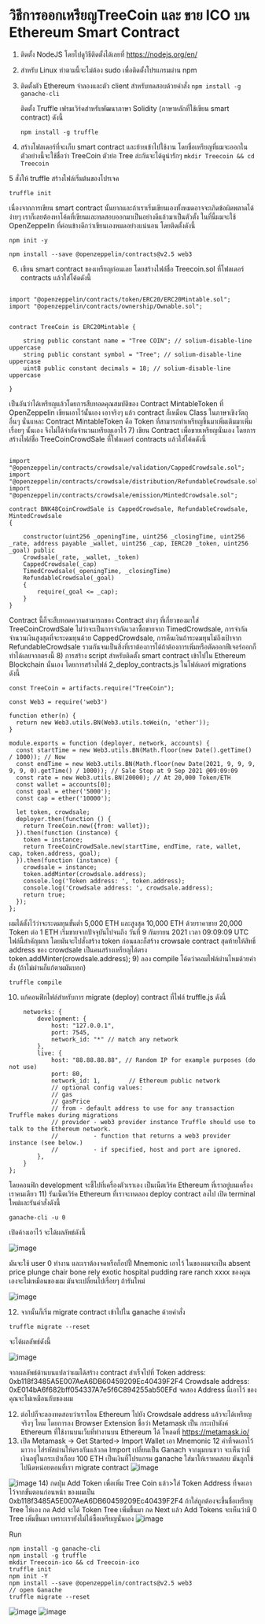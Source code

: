 # วิธีการออกเหรียญTreeCoin และ ขาย ICO บน Ethereum Smart Contract
1.	ติดตั้ง NodeJS โดยไปดูวิธีติดตั้งได้เลยที่ https://nodejs.org/en/
2.  สำหรับ Linux ทำตามนี้จะไม่ต้อง sudo เพื่อติดตั้งโปรแกรมผ่าน npm
3.  ติดตั้งตัว Ethereum จำลองและตัว client สำหรับทดสอบด้วยคำสั่ง
    ```npm install -g ganache-cli```

    ติดตั้ง Truffle เฟรมเวิร์คสำหรับพัฒนาภาษา Solidity (ภาษาหลักที่ใช้เขียน smart contract) ดังนี้
    
    ```npm install -g truffle ```
    
 4. สร้างโฟลเดอร์ที่จะเก็บ smart contract และย้ายเข้าไปใช้งาน โดยชื่อเหรียญที่ผมจะออกในตัวอย่างนี้จะใช้ชื่อว่า TreeCoin ตัวย่อ Tree ล่ะกันจะได้ดูน่ารักๆ
   ```mkdir Treecoin && cd Treecoin```
   
 5  สั่งให้ truffle สร้างไฟล์เริ่มต้นของโปรเจค
 
```truffle init```
     
เนื่องจากการเขียน smart contract นั้นยากและถ้าเราเริ่มเขียนเองทั้งหมดอาจจะเกิดข้อผิดพลาดได้ง่ายๆ เราก็เลยต้องหาโค้ดที่เขียนและทดสอบออกมาเป็นอย่างดีแล้วมาเป็นตัวตั้ง ในที่นี้ผมจะใช้ OpenZeppelin ที่ค่อนข้างดีกว่าเขียนเองหมดอย่างแน่นอน โดยติดตั้งดังนี้

```npm init -y```

```npm install --save @openzeppelin/contracts@v2.5 web3 ```


6) เขียน smart contract ของเหรียญก่อนเลย โดยสร้างไฟล์ชื่อ Treecoin.sol ที่โฟลเดอร์ contracts แล้วใส่โค้ดดังนี้

``` pragma solidity >=0.4.21 <0.7.0;

import "@openzeppelin/contracts/token/ERC20/ERC20Mintable.sol";
import "@openzeppelin/contracts/ownership/Ownable.sol";


contract TreeCoin is ERC20Mintable {

    string public constant name = "Tree COIN"; // solium-disable-line uppercase
    string public constant symbol = "Tree"; // solium-disable-line uppercase
    uint8 public constant decimals = 18; // solium-disable-line uppercase

}
```


เป็นอันว่าได้เหรียญแล้วโดยการสืบทอดคุณสมบัติของ Contract MintableToken ที่ OpenZeppelin เขียนเอาไว้นั้นเอง เอาจริงๆ 
แล้ว contract ก็เหมือน Class ในภาษาเชิงวัตถุอื่นๆ นั่นแหละ Contract MintableToken คือ Token ที่สามารถทำเหรียญขึ้นมาเพิ่มเติมมาเพิ่มเรื่อยๆ นั้นเอง จึงไม่ได้จำกัดจำนวนเหรียญเอาไว้
7) เขียน Contract เพื่อขายเหรียญนั่นเอง โดยการสร้างไฟล์ชื่อ TreeCoinCrowdSale ที่โฟลเดอร์ contracts แล้วใส่โค้ดดังนี้

```pragma solidity >=0.4.21 <0.7.0;

import "@openzeppelin/contracts/crowdsale/validation/CappedCrowdsale.sol";
import "@openzeppelin/contracts/crowdsale/distribution/RefundableCrowdsale.sol";
import "@openzeppelin/contracts/crowdsale/emission/MintedCrowdsale.sol";

contract BNK48CoinCrowdSale is CappedCrowdsale, RefundableCrowdsale, MintedCrowdsale
{

    constructor(uint256 _openingTime, uint256 _closingTime, uint256 _rate, address payable _wallet, uint256 _cap, IERC20 _token, uint256 _goal) public
    Crowdsale(_rate, _wallet, _token)
    CappedCrowdsale(_cap)
    TimedCrowdsale(_openingTime, _closingTime)
    RefundableCrowdsale(_goal)
    {
        require(_goal <= _cap);
    }
}
```

Contract นี้ก็จะสืบทอดความสามารถของ Contract ต่างๆ ที่เกี่ยวของมาใส่ TreeCoinCrowdSale ไม่ว่าจะเป็นการจำกัดเวลาซื้อขายจาก TimedCrowdsale, การจำกัดจำนวนเงินสูงสุดที่จะระดมทุนด้วย CappedCrowdsale, การคืนเงินถ้าระดมทุนไม่ถึงเป้าจาก RefundableCrowdsale รวมกันจนเป็นสิ่งที่เราต้องการได้ถ้าต้องการเพิ่มหรือตัดออกฟีเจอร์ออกก็ทำได้เลยจากตรงนี้
8) การสร้าง script สำหรับติดตั้ง smart contract เข้าไปใน Ethereum Blockchain นั่นเอง โดยการสร้างไฟล์ 2_deploy_contracts.js ในโฟล์เดอร์ migrations ดังนี้

```const TreeCoinCrowdSale = artifacts.require("TreeCoinCrowdSale");
const TreeCoin = artifacts.require("TreeCoin");

const Web3 = require('web3')

function ether(n) {
  return new Web3.utils.BN(Web3.utils.toWei(n, 'ether'));
}

module.exports = function (deployer, network, accounts) {
  const startTime = new Web3.utils.BN(Math.floor(new Date().getTime() / 1000)); // Now
  const endTime = new Web3.utils.BN(Math.floor(new Date(2021, 9, 9, 9, 9, 9, 0).getTime() / 1000)); // Sale Stop at 9 Sep 2021 @09:09:09
  const rate = new Web3.utils.BN(20000); // At 20,000 Token/ETH
  const wallet = accounts[0];
  const goal = ether('5000');
  const cap = ether('10000');

  let token, crowdsale;
  deployer.then(function () {
    return TreeCoin.new({from: wallet});
  }).then(function (instance) {
    token = instance;
    return TreeCoinCrowdSale.new(startTime, endTime, rate, wallet, cap, token.address, goal);
  }).then(function (instance) {
    crowdsale = instance;
    token.addMinter(crowdsale.address);
    console.log('Token address: ', token.address);
    console.log('Crowdsale address: ', crowdsale.address);
    return true;
  });
};
```


ผมได้ตั้งไว้ว่าจะระดมทุนขั้นต่ำ 5,000 ETH และสูงสุด 10,000 ETH ด้วยราคาขาย 20,000 Token ต่อ 1 ETH เริ่มขายจากปัจจุบันไปจนถึง วันที่ 9 กันยายน 2021 เวลา 09:09:09 UTC ไฟล์นี้สำคัญมาก โดยมันจะไปสั่งสร้าง token ก่อนและก็สร้าง crowsale contract สุดท้ายให้สิทธิ์ address ของ crowdsale เป็นคนสร้างเหรียญได้ตรง token.addMinter(crowdsale.address);
9) ลอง compile โค้ดว่าคอมไฟล์ผ่านไหมด้วยคำสั่ง (ถ้าไม่ผ่านก็แก้ตามมันบอก)

```truffle compile```

10) แก้คอนฟิกไฟล์สำหรับการ migrate (deploy) contract ที่ไฟล์ truffle.js ดังนี้

```module.exports = {
    networks: {
        development: {
            host: "127.0.0.1",
            port: 7545,
            network_id: "*" // match any network
        },
        live: {
            host: "88.88.88.88", // Random IP for example purposes (do not use)
            port: 80,
            network_id: 1,        // Ethereum public network
            // optional config values:
            // gas
            // gasPrice
            // from - default address to use for any transaction Truffle makes during migrations
            // provider - web3 provider instance Truffle should use to talk to the Ethereum network.
            //          - function that returns a web3 provider instance (see below.)
            //          - if specified, host and port are ignored.
        },
    }
};
```

โดยคอนฟิก development จะชี้ไปที่เครื่องตัวเราเอง เป็นเน็ตเวิร์ค Ethereum ที่เราอยู่บนเครื่องเราคนเดียว
11) รันเน็ตเวิร์ค Ethereum ที่เราจะทดลอง deploy contract ลงไป เปิด terminal ใหม่และรันคำสั่งดังนี้

```ganache-cli -u 0```

เปิดค้างเอาไว้ จะได้ผลลัพธ์ดังนี้

![image](https://user-images.githubusercontent.com/48530299/104823993-ebcbeb00-5880-11eb-911a-b8ed0346286b.png)

มันจะใช้ user 0 ทำงาน และเราต้องจดหรือก็อปปี้ Mnemonic เอาไว้ ในของผมจะเป็น absent price plunge chair bone rely exotic hospital pudding rare ranch xxxx ของคุณเองจะไม่เหมือนของผม มันจะเปลี่ยนไปเรื่อยๆ ถ้ารันใหม่

![image](https://user-images.githubusercontent.com/48530299/104824118-ce4b5100-5881-11eb-91d1-bae18985c2de.png)

12) จากนั้นก็เริ่ม migrate contract เข้าไปใน ganache ด้วยคำสั่ง

```truffle migrate --reset```

จะได้ผลลัพธ์ดังนี้

![image](https://user-images.githubusercontent.com/48530299/104824283-fdae8d80-5882-11eb-97a5-b2de56abfe2e.png)

จากผลลัพธ์ด้านบนแปลว่าผมได้สร้าง contract สำเร็จไปที่
Token address: 0xb118f3485A5E007AeA6DB60459209Ec40439F2F4
Crowdsale address: 0xE014bA6f682bff054337A7e5f6C894255ab50EFd
จดสอง Address นี้เอาไว้ ของคุณจะไม่เหมือนกับของผม

12) ต่อไปก็จะลองทดสอบว่าเราโอน Ethereum ไปยัง Crowdsale address แล้วจะได้เหรียญจริงๆ ไหม โดยการลง Browser Extension ชื่อว่า Metamask เป็น กระเป๋าตังค์ Ethereum ที่ใช้งานบนเว็บที่ทำงานบน Ethereum ได้ โหลดที่ https://metamask.io/
13) เปิด Metamask -> Get Started-> Import Wallet
เอา Mnemonic 12 คำที่จดเอาไว้มาวาง ใส่รหัสผ่านให้ตรงกันแล้วกด Import เปลี่ยนเป็น Ganach จากมุมบนขวา จะเห็นว่ามีเงินอยู่ในกระเป๋าเกือบ 100 ETH เป็นเงินที่โปรแกรม ganache ใส่มาให้เราทดสอบ มันถูกใช้ไปนิดหน่อยตอนที่เรา migrate contract
![image](https://user-images.githubusercontent.com/48530299/104824640-25532500-5886-11eb-833f-0e9a74cee90d.png)

![image](https://user-images.githubusercontent.com/48530299/104824687-8ed33380-5886-11eb-95b0-996c907019f8.png)
14) กดปุ่ม Add Token เพื่อเพิ่ม Tree Coin แล้ว>ใส่ Token Address ที่จดเอาไว้จากขั้นตอนก่อนหน้า ของผมเป็น 0xb118f3485A5E007AeA6DB60459209Ec40439F2F4 ถ้าใส่ถูกต้องจะขึ้นชื่อเหรียญ Tree ให้เอง กด Add จะได้ Token Tree เพิ่มขึ้นมา กด Next แล้ว Add Tokens จะเห็นว่ามี 0 Tree เพิ่มขึ้นมา เพราะเรายังไม่ได้ซื้อเหรียญนั่นเอง
![image](https://user-images.githubusercontent.com/48530299/104824756-5122da80-5887-11eb-9f2f-8b484721009e.png)















Run
```
npm install -g ganache-cli
npm install -g truffle
mkdir Treecoin-ico && cd Treecoin-ico
truffle init
npm init -Y
npm install --save @openzeppelin/contracts@v2.5 web3
// open Ganache
truffle migrate --reset
```
![image](https://user-images.githubusercontent.com/48530299/104815565-e2725c80-5847-11eb-871a-639dda32f1ef.png)
![image](https://user-images.githubusercontent.com/48530299/104815625-45fc8a00-5848-11eb-8c84-262b8a193d2f.png)
